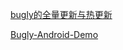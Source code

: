 [bugly的全量更新与热更新](https://blog.csdn.net/chengxc2016/article/details/83007582)

[Bugly-Android-Demo](https://github.com/BuglyDevTeam/Bugly-Android-Demo)
